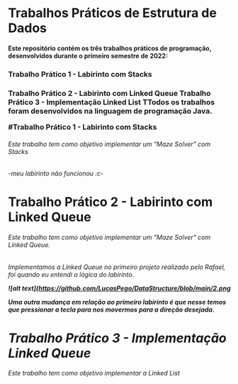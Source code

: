 # Trabalhos Práticos de Estrutura de Dados
<b>
<h4>Este repositório contém os três trabalhos práticos de programação, desenvolvidos durante o primeiro semestre de 2022:<h4>
<b>
<h3>Trabalho Prático 1 - Labirinto com Stacks<h3>
Trabalho Prático 2 - Labirinto com Linked Queue
Trabalho Prático 3 - Implementação Linked List
TTodos os trabalhos foram desenvolvidos na linguagem de programação Java.
  
#Trabalho Prático 1 - Labirinto com Stacks
<h6>Este trabalho tem como objetivo implementar um "Maze Solver" com Stacks<h6>

-meu labirinto não funcionou :c-


# Trabalho Prático 2 - Labirinto com Linked Queue
<h6>Este trabalho tem como objetivo implementar um "Maze Solver" com Linked Queue.<h6>
Implementamos a Linked Queue no primeiro projeto realizado pelo Rafael, foi quando eu entendi a lógica do labirinto.
<b>
  
![alt text](https://github.com/LucasPego/DataStructure/blob/main/2.png
  
Uma outra mudança em relação ao primeiro labirinto é que nesse temos que pressionar a tecla para nos movermos para a direção desejada.


# Trabalho Prático 3 - Implementação Linked Queue
<h6>Este trabalho tem como objetivo implementar a Linked List<h6>
